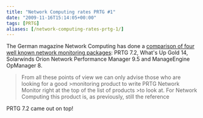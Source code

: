 ```yaml
---
title: "Network Computing rates PRTG #1"
date: "2009-11-16T15:14:05+00:00"
tags: [PRTG]
aliases: [/network-computing-rates-prtg-1/]
---
```


The German magazine Network Computing has done a [comparison of four well known network monitoring packages](http://www.paessler.com/blog/2009/11/16/prtg-7/network-computing-has-tested-all-major-monitoring-tools-prtg-wins-the-comparison): PRTG 7.2, What's Up Gold 14, Solarwinds Orion Network Performance Manager 9.5 and ManageEngine OpManager 8.

>From all these points of view we can only advise those who are looking for a good >monitoring product to write PRTG Network Monitor right at the top of the list of products >to look at. For Network Computing this product is, as previously, still the reference

PRTG 7.2 came out on top!
